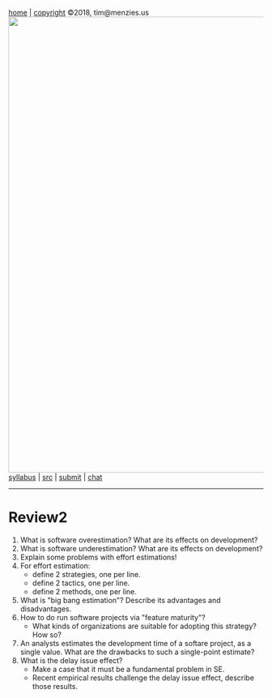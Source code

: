 [home](http://tiny.cc/seng18) |
[copyright](https://github.com/txt/seng18/blob/master/LICENSE.md) &copy;2018, tim&commat;menzies.us
<br>
[<img width=900 src="https://raw.githubusercontent.com/txt/seng18/master/img/banner.png">](http://tiny.cc/seng18)<br>
[syllabus](https://github.com/txt/seng18/blob/master/doc/syllabus.md) |
[src](https://github.com/txt/seng18/tree/master/src) |
[submit](http://tiny.cc/seng18give) |
[chat](https://seng18.slack.com/)


______


# Review2  

1. What is software overestimation? What are its effects on development?
2. What is software underestimation? What are its effects on development?
3. Explain some problems with effort estimations!
4. For effort estimation: 
     - define 2 strategies, one per line.
     - define 2 tactics, one per line.
     - define 2 methods, one per line.
5. What is "big bang estimation"? Describe its advantages and disadvantages.
6. How to do run software projects via "feature maturity"?
     - What kinds of organizations are suitable for adopting this strategy? How so?
7. An analysts estimates the development time of a softare project, as a single value. What are the drawbacks to such a single-point estimate?
8.  What is the delay issue effect? 
     - Make a case that it must be a fundamental problem in SE.
     - Recent empirical results challenge the delay issue effect, describe those results.
